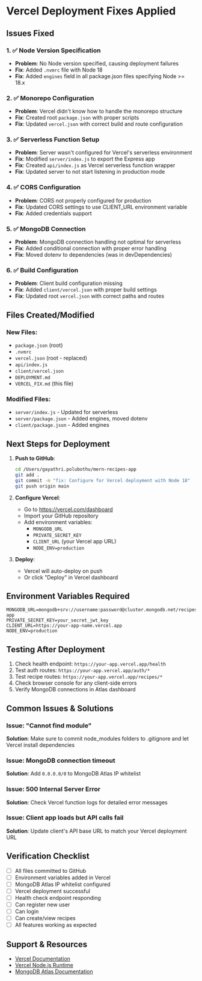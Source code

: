 # Vercel Deployment Fixes Applied

## Issues Fixed

### 1. ✅ Node Version Specification
- **Problem**: No Node version specified, causing deployment failures
- **Fix**: Added `.nvmrc` file with Node 18
- **Fix**: Added `engines` field in all package.json files specifying Node >= 18.x

### 2. ✅ Monorepo Configuration
- **Problem**: Vercel didn't know how to handle the monorepo structure
- **Fix**: Created root `package.json` with proper scripts
- **Fix**: Updated `vercel.json` with correct build and route configuration

### 3. ✅ Serverless Function Setup
- **Problem**: Server wasn't configured for Vercel's serverless environment
- **Fix**: Modified `server/index.js` to export the Express app
- **Fix**: Created `api/index.js` as Vercel serverless function wrapper
- **Fix**: Updated server to not start listening in production mode

### 4. ✅ CORS Configuration
- **Problem**: CORS not properly configured for production
- **Fix**: Updated CORS settings to use CLIENT_URL environment variable
- **Fix**: Added credentials support

### 5. ✅ MongoDB Connection
- **Problem**: MongoDB connection handling not optimal for serverless
- **Fix**: Added conditional connection with proper error handling
- **Fix**: Moved dotenv to dependencies (was in devDependencies)

### 6. ✅ Build Configuration
- **Problem**: Client build configuration missing
- **Fix**: Added `client/vercel.json` with proper build settings
- **Fix**: Updated root `vercel.json` with correct paths and routes

## Files Created/Modified

### New Files:
- `package.json` (root)
- `.nvmrc`
- `vercel.json` (root - replaced)
- `api/index.js`
- `client/vercel.json`
- `DEPLOYMENT.md`
- `VERCEL_FIX.md` (this file)

### Modified Files:
- `server/index.js` - Updated for serverless
- `server/package.json` - Added engines, moved dotenv
- `client/package.json` - Added engines

## Next Steps for Deployment

1. **Push to GitHub**:
   ```bash
   cd /Users/gayathri.polubothu/mern-recipes-app
   git add .
   git commit -m "fix: Configure for Vercel deployment with Node 18"
   git push origin main
   ```

2. **Configure Vercel**:
   - Go to https://vercel.com/dashboard
   - Import your GitHub repository
   - Add environment variables:
     - `MONGODB_URL`
     - `PRIVATE_SECRET_KEY`
     - `CLIENT_URL` (your Vercel app URL)
     - `NODE_ENV=production`

3. **Deploy**:
   - Vercel will auto-deploy on push
   - Or click "Deploy" in Vercel dashboard

## Environment Variables Required

```env
MONGODB_URL=mongodb+srv://username:password@cluster.mongodb.net/recipes-app
PRIVATE_SECRET_KEY=your_secret_jwt_key
CLIENT_URL=https://your-app-name.vercel.app
NODE_ENV=production
```

## Testing After Deployment

1. Check health endpoint: `https://your-app.vercel.app/health`
2. Test auth routes: `https://your-app.vercel.app/auth/*`
3. Test recipe routes: `https://your-app.vercel.app/recipes/*`
4. Check browser console for any client-side errors
5. Verify MongoDB connections in Atlas dashboard

## Common Issues & Solutions

### Issue: "Cannot find module"
**Solution**: Make sure to commit node_modules folders to .gitignore and let Vercel install dependencies

### Issue: MongoDB connection timeout
**Solution**: Add `0.0.0.0/0` to MongoDB Atlas IP whitelist

### Issue: 500 Internal Server Error
**Solution**: Check Vercel function logs for detailed error messages

### Issue: Client app loads but API calls fail
**Solution**: Update client's API base URL to match your Vercel deployment URL

## Verification Checklist

- [ ] All files committed to GitHub
- [ ] Environment variables added in Vercel
- [ ] MongoDB Atlas IP whitelist configured
- [ ] Vercel deployment successful
- [ ] Health check endpoint responding
- [ ] Can register new user
- [ ] Can login
- [ ] Can create/view recipes
- [ ] All features working as expected

## Support & Resources

- [Vercel Documentation](https://vercel.com/docs)
- [Vercel Node.js Runtime](https://vercel.com/docs/runtimes#official-runtimes/node-js)
- [MongoDB Atlas Documentation](https://docs.atlas.mongodb.com/)

